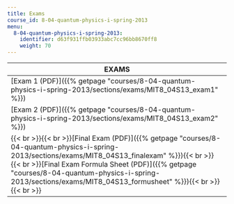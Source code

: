```yaml
---
title: Exams
course_id: 8-04-quantum-physics-i-spring-2013
menu:
  8-04-quantum-physics-i-spring-2013:
    identifier: d63f931ffb03933abc7cc96bb8670ff8
    weight: 70
---
```

| EXAMS |
| --- |
| [Exam 1 (PDF)]({{% getpage "courses/8-04-quantum-physics-i-spring-2013/sections/exams/MIT8_04S13_exam1" %}}) |
| [Exam 2 (PDF)]({{% getpage "courses/8-04-quantum-physics-i-spring-2013/sections/exams/MIT8_04S13_exam2" %}}) |
| {{< br >}}{{< br >}}[Final Exam (PDF)]({{% getpage "courses/8-04-quantum-physics-i-spring-2013/sections/exams/MIT8_04S13_finalexam" %}}){{< br >}}{{< br >}}[Final Exam Formula Sheet (PDF)]({{% getpage "courses/8-04-quantum-physics-i-spring-2013/sections/exams/MIT8_04S13_formusheet" %}}){{< br >}}{{< br >}}